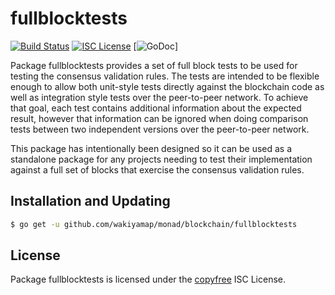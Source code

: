 fullblocktests
==============

[![Build Status](http://img.shields.io/travis/wakiyamap/monad.svg)](https://travis-ci.org/wakiyamap/monad) 
[![ISC License](http://img.shields.io/badge/license-ISC-blue.svg)](http://copyfree.org)
[![GoDoc](https://img.shields.io/badge/godoc-reference-blue.svg)]

Package fullblocktests provides a set of full block tests to be used for testing
the consensus validation rules.  The tests are intended to be flexible enough to
allow both unit-style tests directly against the blockchain code as well as
integration style tests over the peer-to-peer network.  To achieve that goal,
each test contains additional information about the expected result, however
that information can be ignored when doing comparison tests between two
independent versions over the peer-to-peer network.

This package has intentionally been designed so it can be used as a standalone
package for any projects needing to test their implementation against a full set
of blocks that exercise the consensus validation rules.

## Installation and Updating

```bash
$ go get -u github.com/wakiyamap/monad/blockchain/fullblocktests
```

## License

Package fullblocktests is licensed under the [copyfree](http://copyfree.org) ISC
License.
